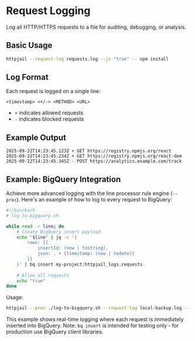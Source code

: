 # Request Logging

Log all HTTP/HTTPS requests to a file for auditing, debugging, or analysis.

## Basic Usage

```bash
httpjail --request-log requests.log --js "true" -- npm install
```

## Log Format

Each request is logged on a single line:

```
<timestamp> <+/-> <METHOD> <URL>
```

- `+` indicates allowed requests
- `-` indicates blocked requests

## Example Output

```
2025-09-22T14:23:45.123Z + GET https://registry.npmjs.org/react
2025-09-22T14:23:45.234Z + GET https://registry.npmjs.org/react-dom
2025-09-22T14:23:45.345Z - POST https://analytics.example.com/track
```

## Example: BigQuery Integration

Achieve more advanced logging with the line processor
rule engine (`--proc`). Here's an example of how to log to
every request to BigQuery:

```bash
#!/bin/bash
# log-to-bigquery.sh

while read -r line; do
    # Create BigQuery insert payload
    echo "$line" | jq -c '{
        rows: [{
            insertId: (now | tostring),
            json: . + {timestamp: (now | todate)}
        }]
    }' | bq insert my-project:httpjail_logs.requests
    
    # Allow all requests
    echo "true"
done
```

Usage:

```bash
httpjail --proc ./log-to-bigquery.sh --request-log local-backup.log -- your-app
```

This example shows real-time logging where each request is immediately inserted into BigQuery. Note: `bq insert` is intended for testing only - for production use BigQuery client libraries.
